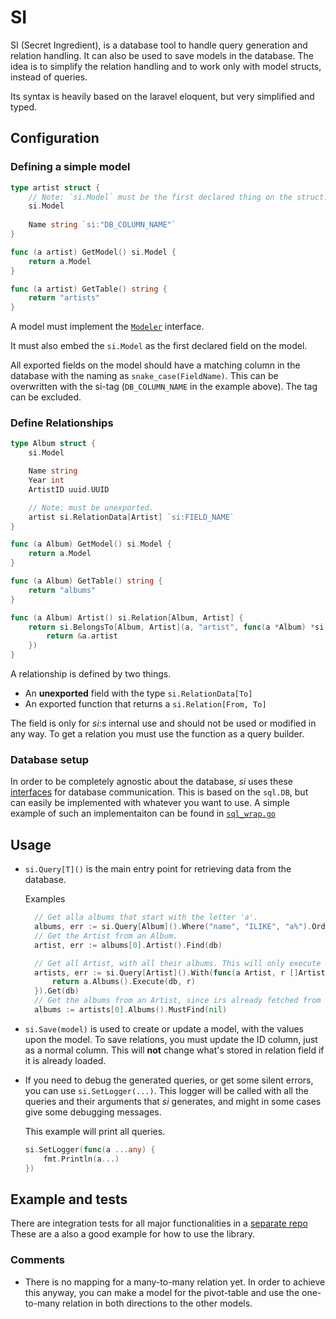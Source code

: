 # SI
SI (Secret Ingredient), is a database tool to handle query generation and relation handling. It can also be used to save models in the database.
The idea is to simplify the relation handling and to work only with model structs, instead of queries.

Its syntax is heavily based on the laravel eloquent, but very simplified and typed.


## Configuration

### Defining a simple model
```go
type artist struct {
    // Note: `si.Model` must be the first declared thing on the struct.
    si.Model
    
    Name string `si:"DB_COLUMN_NAME"`
}

func (a artist) GetModel() si.Model {
    return a.Model
}

func (a artist) GetTable() string {
    return "artists"
}
```
A model must implement the [`Modeler`](https://github.com/derivatan/si/blob/095f3ca8e974635a8ac20e8b2e327af27556c781/common.go#L20C2-L20C2) interface.

It must also embed the `si.Model` as the first declared field on the model.

All exported fields on the model should have a matching column in the database with the naming as `snake_case(FieldName)`.
This can be overwritten with the si-tag (`DB_COLUMN_NAME` in the example above). The tag can be excluded.


### Define Relationships

```go
type Album struct {
    si.Model

    Name string
    Year int
    ArtistID uuid.UUID

    // Note: must be unexported.
    artist si.RelationData[Artist] `si:FIELD_NAME`
}

func (a Album) GetModel() si.Model {
    return a.Model
}

func (a Album) GetTable() string {
    return "albums"
}

func (a Album) Artist() si.Relation[Album, Artist] {
    return si.BelongsTo[Album, Artist](a, "artist", func(a *Album) *si.RelationData[Artist] {
        return &a.artist
    })
}
```

A relationship is defined by two things.
* An **unexported** field with the type `si.RelationData[To]`
* An exported function that returns a `si.Relation[From, To]`

The field is only for _si_:s internal use and should not be used or modified in any way. To get a relation you must use the function as a query builder.


### Database setup
In order to be completely agnostic about the database, _si_ uses these [interfaces](https://github.com/derivatan/si/blob/main/db.go) for database communication.
This is based on the `sql.DB`, but can easily be implemented with whatever you want to use. A simple example of such an implementaiton can be found in [`sql_wrap.go`](https://github.com/derivatan/si/blob/main/sql_wrap.go)


## Usage

* `si.Query[T]()` is the main entry point for retrieving data from the database.

  Examples
  ```go
	// Get alla albums that start with the letter 'a'.
	albums, err := si.Query[Album]().Where("name", "ILIKE", "a%").OrderBy("name", true).Get(db)
	// Get the Artist from an Album.
	artist, err := albums[0].Artist().Find(db)

	// Get all Artist, with all their albums. This will only execute two queries.
	artists, err := si.Query[Artist]().With(func(a Artist, r []Artist) error {
		return a.Albums().Execute(db, r)
	}).Get(db)
	// Get the albums from an Artist, since irs already fetched from the database, it does not require a `db`, and there can be no error.
	albums := artists[0].Albums().MustFind(nil)

  ```

* `si.Save(model)` is used to create or update a model, with the values upon the model.
  To save relations, you must update the ID column, just as a normal column. This will **not** change what's stored in relation field if it is already loaded. 

* If you need to debug the generated queries, or get some silent errors, you can use `si.SetLogger(...)`.
  This logger will be called with all the queries and their arguments that _si_ generates, and might in some cases give some debugging messages. 

  This example will print all queries.
  ```go
  si.SetLogger(func(a ...any) {
      fmt.Println(a...)
  })
  ```


## Example and tests

There are integration tests for all major functionalities in a [separate repo](http://github.com/derivatan/si_test)
These are a also a good example for how to use the library.


### Comments

 * There is no mapping for a many-to-many relation yet. In order to achieve this anyway, you can make a model for the pivot-table and use the one-to-many relation in both directions to the other models.
